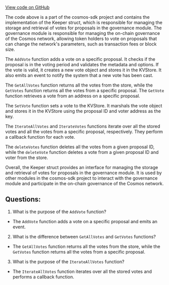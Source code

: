 [View code on GitHub](https://github.com/cosmos/cosmos-sdk.git/x/gov/keeper/vote.go)

The code above is a part of the cosmos-sdk project and contains the implementation of the Keeper struct, which is responsible for managing the storage and retrieval of votes for proposals in the governance module. The governance module is responsible for managing the on-chain governance of the Cosmos network, allowing token holders to vote on proposals that can change the network's parameters, such as transaction fees or block size.

The `AddVote` function adds a vote on a specific proposal. It checks if the proposal is in the voting period and validates the metadata and options. If the vote is valid, it creates a new vote object and stores it in the KVStore. It also emits an event to notify the system that a new vote has been cast.

The `GetAllVotes` function returns all the votes from the store, while the `GetVotes` function returns all the votes from a specific proposal. The `GetVote` function retrieves a vote from an address on a specific proposal.

The `SetVote` function sets a vote to the KVStore. It marshals the vote object and stores it in the KVStore using the proposal ID and voter address as the key.

The `IterateAllVotes` and `IterateVotes` functions iterate over all the stored votes and all the votes from a specific proposal, respectively. They perform a callback function for each vote.

The `deleteVotes` function deletes all the votes from a given proposal ID, while the `deleteVote` function deletes a vote from a given proposal ID and voter from the store.

Overall, the Keeper struct provides an interface for managing the storage and retrieval of votes for proposals in the governance module. It is used by other modules in the cosmos-sdk project to interact with the governance module and participate in the on-chain governance of the Cosmos network.
## Questions: 
 1. What is the purpose of the `AddVote` function?
- The `AddVote` function adds a vote on a specific proposal and emits an event.

2. What is the difference between `GetAllVotes` and `GetVotes` functions?
- The `GetAllVotes` function returns all the votes from the store, while the `GetVotes` function returns all the votes from a specific proposal.

3. What is the purpose of the `IterateAllVotes` function?
- The `IterateAllVotes` function iterates over all the stored votes and performs a callback function.